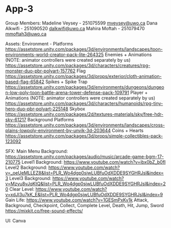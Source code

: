 # App-3

Group Members:
Madeline Veysey - 251075599 mveysey@uwo.ca
Dana Alkwifi - 251090520 dalkwifi@uwo.ca
Mahira Moftah - 251079470 mmoftah3@uwo.ca

Assets:
Environment - Platforms https://assetstore.unity.com/packages/3d/environments/landscapes/toon-environments-world-creator-pack-lite-264325
Enemies + Animations (NOTE: animator controllers were created separately by us) https://assetstore.unity.com/packages/3d/characters/creatures/rpg-monster-duo-pbr-polyart-157762
Flag https://assetstore.unity.com/packages/3d/props/exterior/cloth-animation-based-flag-65842
Spikes + Spike Trap https://assetstore.unity.com/packages/3d/environments/dungeons/dungeon-low-poly-toon-battle-arena-tower-defense-pack-109791
Player + Animations (NOTE: animator controllers were created separately by us) https://assetstore.unity.com/packages/3d/characters/humanoids/rpg-tiny-hero-duo-pbr-polyart-225148
Skybox https://assetstore.unity.com/packages/2d/textures-materials/sky/free-hdr-sky-61217
Background Platforms https://assetstore.unity.com/packages/3d/environments/landscapes/cross-plains-lowpoly-environment-by-unvik-3d-203644
Coins + Hearts https://assetstore.unity.com/packages/3d/props/simple-collectibles-pack-123092

SFX:
Main Menu Background: https://assetstore.unity.com/packages/audio/music/arcade-game-bgm-17-210775
Level1 Background: https://www.youtube.com/watch?v=ibx0bZ_b0fI
Level2 Background: https://www.youtube.com/watch?v=_oeUeMLLEZ8&list=PLR_Wo4dgp0sjwLUBfuOdXDDE9SYGHRJsl&index=3
Level3 Background: https://www.youtube.com/watch?v=Mzyu8vJqKtQ&list=PLR_Wo4dgp0sjwLUBfuOdXDDE9SYGHRJsl&index=20
Clear Level: https://www.youtube.com/watch?v=xdJI3u7kK_E&list=PLR_Wo4dgp0sjwLUBfuOdXDDE9SYGHRJsl&index=9
Gain Life: https://www.youtube.com/watch?v=1GESmPxKv1k
Attack, Background, Checkpoint, Collect, Complete Level, Death, Hit, Jump, Sword https://mixkit.co/free-sound-effects/

UI:
Canva
